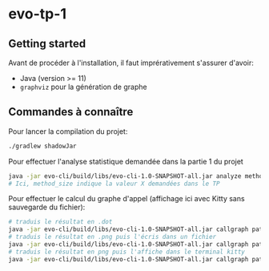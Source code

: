 # evo-tp-1

## Getting started

Avant de procéder à l'installation, il faut imprérativement s'assurer d'avoir:
- Java (version >= 11)
- `graphviz` pour la génération de graphe

## Commandes à connaître

Pour lancer la compilation du projet:
```bash
./gradlew shadowJar
```

Pour effectuer l'analyse statistique demandée dans la partie 1 du projet
```bash
java -jar evo-cli/build/libs/evo-cli-1.0-SNAPSHOT-all.jar analyze method_size=4 path/to/project/root
# Ici, method_size indique la valeur X demandées dans le TP
```

Pour effectuer le calcul du graphe d'appel (affichage ici avec Kitty sans sauvegarde du fichier):
```bash
# traduis le résultat en .dot
java -jar evo-cli/build/libs/evo-cli-1.0-SNAPSHOT-all.jar callgraph path/to/project/root
# traduis le résultat en .png puis l'écris dans un fichier
java -jar evo-cli/build/libs/evo-cli-1.0-SNAPSHOT-all.jar callgraph path/to/project/root | dot -T png > mon_image.png
# traduis le résultat en png puis l'affiche dans le terminal kitty
java -jar evo-cli/build/libs/evo-cli-1.0-SNAPSHOT-all.jar callgraph path/to/project/root | dot -T png | kitty +kitten icat .
```
